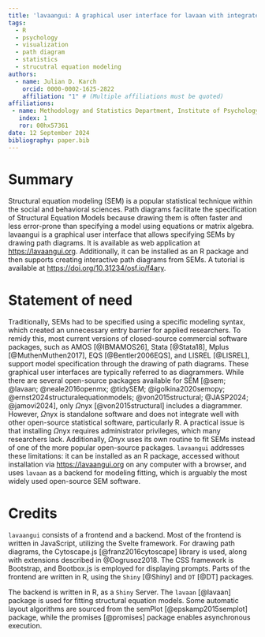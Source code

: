```yaml
---
title: 'lavaangui: A graphical user interface for lavaan with integrated diagrammer'
tags:
  - R
  - psychology
  - visualization
  - path diagram
  - statistics
  - strucutral equation modeling
authors:
  - name: Julian D. Karch
    orcid: 0000-0002-1625-2822
    affiliation: "1" # (Multiple affiliations must be quoted)
affiliations:
 - name: Methodology and Statistics Department, Institute of Psychology, Leiden University, Leiden, the Netherlands
   index: 1
   ror: 00hx57361
date: 12 September 2024
bibliography: paper.bib
---
```


# Summary

Structural equation modeling (SEM) is a popular statistical technique within the social and behavioral sciences. 
Path diagrams facilitate the specification of Structural Equation Models because drawing them is often faster and less error-prone than specifying a model using equations or matrix algebra. lavaangui is a graphical user interface that allows specifying SEMs by drawing path diagrams. It is available as web application at https://lavaangui.org. Additionally, it can be installed as an R package and then supports creating interactive path diagrams from SEMs. A  tutorial is available at https://doi.org/10.31234/osf.io/f4ary.

# Statement of need

Traditionally, SEMs had to be specified using a specific modeling syntax, which created an unnecessary entry barrier for applied researchers. To remidy this, most current versions of closed-source commercial software packages, such as AMOS [@IBMAMOS26], Stata [@Stata18], Mplus [@MuthenMuthen2017], EQS [@Bentler2006EQS], and LISREL [@LISREL], support model specification through the drawing of path diagrams. These graphical user interfaces are typically referred to as diagrammers. While there are several open-source packages available for SEM [@sem; @lavaan; @neale2016openmx; @tidySEM; @igolkina2020semopy; @ernst2024structuralequationmodels; @von2015structural; @JASP2024; @jamovi2024], only $\Omega$nyx [@von2015structural] includes a diagrammer. However, $\Omega$nyx is standalone software and does not integrate well with other open-source statistical software, particularly R. A practical issue is that installing $\Omega$nyx requires administrator privileges, which many researchers lack. Additionally, $\Omega$nyx uses its own routine to fit SEMs instead of one of the more popular open-source packages. `lavaangui` addresses these limitations: it can be installed as an R package, accessed without installation via https://lavaangui.org on any computer with a browser, and uses `lavaan` as a backend for modeling fitting, which is arguably the most widely used open-source SEM software.

# Credits

`lavaangui` consists of a frontend and a backend. Most of the frontend is written in JavaScript, utilizing the Svelte framework. For drawing path diagrams, the Cytoscape.js [@franz2016cytoscape] library is used, along with extensions described in @Dogrusoz2018. The CSS framework is Bootstrap, and Bootbox.js is employed for displaying prompts. Parts of the frontend are written in R, using the `Shiny` [@Shiny] and `DT` [@DT] packages.

The backend is written in R, as a `Shiny` Server. The `lavaan` [@lavaan] package is used for fitting structural equation models. Some automatic layout algorithms are sourced from the semPlot [@epskamp2015semplot] package, while the promises [@promises] package enables asynchronous execution.
